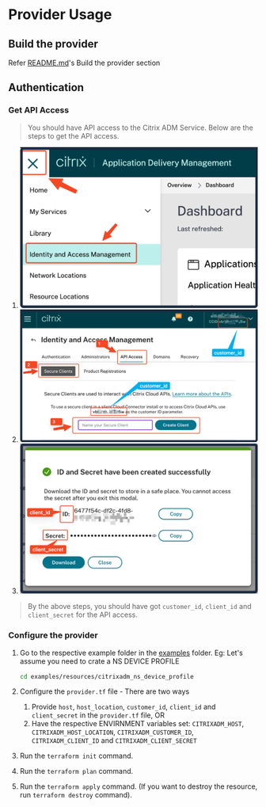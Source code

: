 # Provider Usage

## Build the provider

Refer [README.md](./README.md)'s Build the provider section

## Authentication

### Get API Access

> You should have API access to the Citrix ADM Service. Below are the steps to get the API access.

1. ![Step 1](./media/adm-service-authentication/1.png)
2. ![Step 2](./media/adm-service-authentication/2.png)
3. ![Step 3](./media/adm-service-authentication/3.png)

> By the above steps, you should have got `customer_id`, `client_id` and `client_secret` for the API access.

### Configure the provider

1. Go to the respective example folder in the [examples](./examples) folder.
   Eg: Let's assume you need to crate a NS DEVICE PROFILE

   ```sh
   cd examples/resources/citrixadm_ns_device_profile
   ```

2. Configure the `provider.tf` file - There are two ways
   1. Provide `host`, `host_location`, `customer_id`, `client_id` and `client_secret` in the `provider.tf` file, OR
   2. Have the respective ENVIRNMENT variables set: `CITRIXADM_HOST`, `CITRIXADM_HOST_LOCATION`, `CITRIXADM_CUSTOMER_ID`, `CITRIXADM_CLIENT_ID` and `CITRIXADM_CLIENT_SECRET`

3. Run the `terraform init` command.
4. Run the `terraform plan` command.
5. Run the `terraform apply` command. (If you want to destroy the resource, run `terraform destroy` command).
